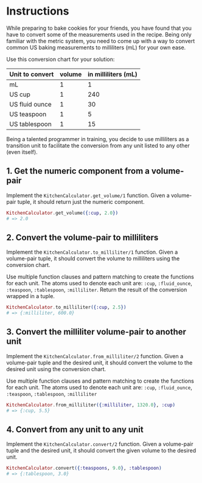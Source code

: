# Instructions

While preparing to bake cookies for your friends, you have found that you have to convert some of the measurements used in the recipe. Being only familiar with the metric system, you need to come up with a way to convert common US baking measurements to milliliters (mL) for your own ease.

Use this conversion chart for your solution:

| Unit to convert | volume | in milliliters (mL) |
| --------------- | ------ | ------------------- |
| mL              | 1      | 1                   |
| US cup          | 1      | 240                 |
| US fluid ounce  | 1      | 30                  |
| US teaspoon     | 1      | 5                   |
| US tablespoon   | 1      | 15                  |

Being a talented programmer in training, you decide to use milliliters as a transition unit to facilitate the conversion from any unit listed to any other (even itself).

## 1. Get the numeric component from a volume-pair

Implement the `KitchenCalculator.get_volume/1` function. Given a volume-pair tuple, it should return just the numeric component.

```elixir
KitchenCalculator.get_volume({:cup, 2.0})
# => 2.0
```

## 2. Convert the volume-pair to milliliters

Implement the `KitchenCalculator.to_milliliter/1` function. Given a volume-pair tuple, it should convert the volume to milliliters using the conversion chart.

Use multiple function clauses and pattern matching to create the functions for each unit. The atoms used to denote each unit are: `:cup`, `:fluid_ounce`, `:teaspoon`, `:tablespoon`, `:milliliter`. Return the result of the conversion wrapped in a tuple.

```elixir
KitchenCalculator.to_milliliter({:cup, 2.5})
# => {:milliliter, 600.0}
```

## 3. Convert the milliliter volume-pair to another unit

Implement the `KitchenCalculator.from_milliliter/2` function. Given a volume-pair tuple and the desired unit, it should convert the volume to the desired unit using the conversion chart.

Use multiple function clauses and pattern matching to create the functions for each unit. The atoms used to denote each unit are: `:cup`, `:fluid_ounce`, `:teaspoon`, `:tablespoon`, `:milliliter`

```elixir
KitchenCalculator.from_milliliter({:milliliter, 1320.0}, :cup)
# => {:cup, 5.5}
```

## 4. Convert from any unit to any unit

Implement the `KitchenCalculator.convert/2` function. Given a volume-pair tuple and the desired unit, it should convert the given volume to the desired unit.

```elixir
KitchenCalculator.convert({:teaspoons, 9.0}, :tablespoon)
# => {:tablespoon, 3.0}
```
